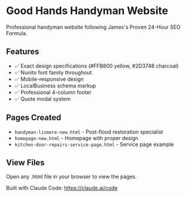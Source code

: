 # Good Hands Handyman Website

Professional handyman website following James's Proven 24-Hour SEO Formula.

## Features
- ✅ Exact design specifications (#FFB800 yellow, #2D3748 charcoal)
- ✅ Nunito font family throughout
- ✅ Mobile-responsive design
- ✅ LocalBusiness schema markup
- ✅ Professional 4-column footer
- ✅ Quote modal system

## Pages Created
- `handyman-lismore-new.html` - Post-flood restoration specialist
- `homepage-new.html` - Homepage with proper design
- `kitchen-door-repairs-service-page.html` - Service page example

## View Files
Open any .html file in your browser to view the pages.

Built with Claude Code: https://claude.ai/code
